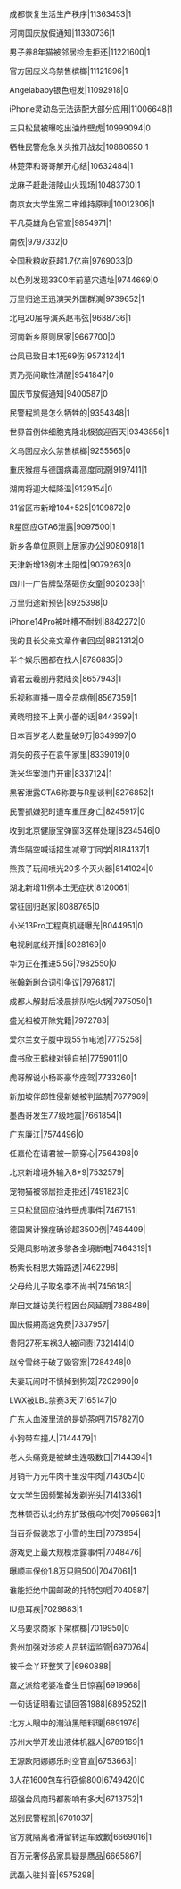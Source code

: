 成都恢复生活生产秩序|11363453|1

河南国庆放假通知|11330736|1

男子养8年猫被邻居捡走拒还|11221600|1

官方回应义乌禁售槟榔|11121896|1

Angelababy银色短发|11092918|0

iPhone灵动岛无法适配大部分应用|11006648|1

三只松鼠被曝吃出油炸壁虎|10999094|0

牺牲民警危急关头推开战友|10880650|1

林楚萍和哥哥解开心结|10632484|1

龙麻子赶赴涪陵山火现场|10483730|1

南京女大学生案二审维持原判|10012306|1

平凡英雄角色官宣|9854971|1

南依|9797332|0

全国秋粮收获超1.7亿亩|9769033|0

以色列发现3300年前墓穴遗址|9744669|0

万里归途王迅演哭外国群演|9739652|1

北电20届导演系赵韦弦|9688736|1

河南新乡原则居家|9667700|0

台风已致日本1死69伤|9573124|1

贾乃亮间歇性清醒|9541847|0

国庆节放假通知|9400587|0

民警程凯是怎么牺牲的|9354348|1

世界首例体细胞克隆北极狼迎百天|9343856|1

义乌回应永久禁售槟榔|9255565|0

重庆猴痘与德国病毒高度同源|9197411|1

湖南将迎大幅降温|9129154|0

31省区市新增104+525|9109872|0

R星回应GTA6泄露|9097500|1

新乡各单位原则上居家办公|9080918|1

天津新增18例本土阳性|9079263|0

四川一广告牌坠落砸伤女童|9020238|1

万里归途新预告|8925398|0

iPhone14Pro被吐槽不耐划|8842272|0

我的县长父亲文章作者回应|8821312|0

半个娱乐圈都在找人|8786835|0

请君云羲剖丹救陆炎|8657943|1

乐视称直播一周全员病倒|8567359|1

黄晓明接不上黄小蕾的话|8443599|1

日本百岁老人数量破9万|8349997|0

消失的孩子在袁午家里|8339019|0

洗米华案澳门开审|8337124|1

黑客泄露GTA6称要与R星谈判|8276852|1

民警抓嫌犯时遭车重压身亡|8245917|0

收到北京健康宝弹窗3这样处理|8234546|0

清华隔空喊话招生减章丁同学|8184137|1

熊孩子玩闹喷光20多个灭火器|8141024|0

湖北新增11例本土无症状|8120061|

常征回归赵家|8088765|0

小米13Pro工程真机疑曝光|8044951|0

电视剧底线开播|8028169|0

华为正在推进5.5G|7982550|0

张翰新剧台词引争议|7976817|

成都人解封后凌晨排队吃火锅|7975050|1

盛光祖被开除党籍|7972783|

爱尔兰女子腹中现55节电池|7775258|

虞书欣王鹤棣对镜自拍|7759011|0

虎哥解说小杨哥豪华座驾|7733260|1

新加坡伴郎性侵新娘被判监禁|7677969|

墨西哥发生7.7级地震|7661854|1

广东廉江|7574496|0

任嘉伦在请君被一箭穿心|7564398|0

北京新增境外输入8+9|7532579|

宠物猫被邻居捡走拒还|7491823|0

三只松鼠回应油炸壁虎事件|7467151|

德国累计猴痘确诊超3500例|7464409|

受飓风影响波多黎各全境断电|7464319|1

杨紫长相思大婚路透|7462298|

父母给儿子取名李不尚书|7456183|

岸田文雄访美行程因台风延期|7386489|

国庆假期高速免费|7337957|

贵阳27死车祸3人被问责|7321414|0

赵兮雪终于破了毁容案|7284248|0

夫妻玩闹时不慎掉到狗笼|7202990|0

LWX被LBL禁赛3天|7165147|0

广东人血液里流的是奶茶吧|7157827|0

小狗带车撞人|7144479|1

老人头痛竟是被蜱虫连吸数日|7144394|1

月销千万元牛肉干里没牛肉|7143054|0

女大学生因频繁掉发剃光头|7141336|1

克林顿否认北约东扩致俄乌冲突|7095963|1

当百乔假装忘了小雪的生日|7073954|

游戏史上最大规模泄露事件|7048476|

曝顺丰保价1.8万只赔500|7047061|1

谁能拒绝中国邮政的托特包呢|7040587|

IU患耳疾|7029883|1

义乌要求商家下架槟榔|7019950|0

贵州加强对涉疫人员转运监管|6970764|

被千金丫环整笑了|6960888|

嘉之派给老婆准备生日惊喜|6919968|

一句话证明看过请回答1988|6895252|1

北方人眼中的潮汕黑暗料理|6891976|

苏州大学开发出液体机器人|6789169|1

王源欧阳娜娜乐时空官宣|6753663|1

3人花1600包车行窃偷800|6749420|0

超强台风南玛都影响有多大|6713752|1

送别民警程凯|6701037|

官方就隔离者滞留转运车致歉|6669016|1

百万元奢侈品家具疑是赝品|6665867|

武磊入驻抖音|6575298|

